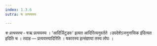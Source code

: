 ```yaml
---
index: 1.3.6
sutra: षः प्रत्ययस्य

---
```

_षः प्रत्ययस्य_ - षऋ प्रत्ययस्य । 'आदिर्ञिटुडवः' इत्यत आदिरित्यनुवर्तते ।उपदेशेऽजनुनासिक इ॑दित्यत इदिति च । तदाह — प्रत्ययस्यादिरिति । षकारस्य इत्संज्ञायां तस्य लोपः ।